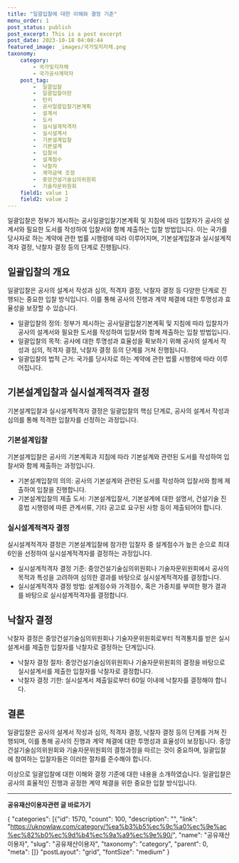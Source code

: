 ```yaml
---
title: "일괄입찰에 대한 이해와 결정 기준"
menu_order: 1
post_status: publish
post_excerpt: This is a post excerpt
post_date: 2023-10-18 04:08:44
featured_image: _images/국가및지자체.png
taxonomy:
    category:
        - 국가및지자체
        - 국가공사계약자
    post_tag:
        -  일괄입찰
        -  일괄입찰이란
        -  턴키
        -  공사일괄입찰기본계획
        -  설계서
        -  도서
        -  실시설계적격자
        -  실시설계서
        -  기본설계입찰
        -  기본설계
        -  입찰서
        -  설계점수
        -  낙찰자
        -  계약금액 조정
        -  중앙건설기술심의위원회
        -  기술자문위원회
    field1: value 1
    field2: value 2
---
```



일괄입찰은 정부가 제시하는 공사일괄입찰기본계획 및 지침에 따라 입찰자가 공사의 설계서와 필요한 도서를 작성하여 입찰서와 함께 제출하는 입찰 방법입니다. 이는 국가를 당사자로 하는 계약에 관한 법률 시행령에 따라 이루어지며, 기본설계입찰과 실시설계적격자 결정, 낙찰자 결정 등의 단계로 진행됩니다.

##  일괄입찰의 개요

일괄입찰은 공사의 설계서 작성과 심의, 적격자 결정, 낙찰자 결정 등 다양한 단계로 진행되는 중요한 입찰 방식입니다. 이를 통해 공사의 진행과 계약 체결에 대한 투명성과 효율성을 보장할 수 있습니다.

- 일괄입찰의 정의: 정부가 제시하는 공사일괄입찰기본계획 및 지침에 따라 입찰자가 공사의 설계서와 필요한 도서를 작성하여 입찰서와 함께 제출하는 입찰 방법입니다.
- 일괄입찰의 목적: 공사에 대한 투명성과 효율성을 확보하기 위해 공사의 설계서 작성과 심의, 적격자 결정, 낙찰자 결정 등의 단계를 거쳐 진행됩니다.
- 일괄입찰의 법적 근거: 국가를 당사자로 하는 계약에 관한 법률 시행령에 따라 이루어집니다.

##  기본설계입찰과 실시설계적격자 결정

기본설계입찰과 실시설계적격자 결정은 일괄입찰의 핵심 단계로, 공사의 설계서 작성과 심의를 통해 적격한 입찰자를 선정하는 과정입니다.

### 기본설계입찰

기본설계입찰은 공사의 기본계획과 지침에 따라 기본설계와 관련된 도서를 작성하여 입찰서와 함께 제출하는 과정입니다.

- 기본설계입찰의 의의: 공사의 기본설계와 관련된 도서를 작성하여 입찰서와 함께 제출하여 입찰을 진행합니다.
- 기본설계입찰의 제출 도서: 기본설계입찰서, 기본설계에 대한 설명서, 건설기술 진흥법 시행령에 따른 관계서류, 기타 공고로 요구된 사항 등이 제출되어야 합니다.

### 실시설계적격자 결정

실시설계적격자 결정은 기본설계입찰에 참가한 입찰자 중 설계점수가 높은 순으로 최대 6인을 선정하여 실시설계적격자를 결정하는 과정입니다.

- 실시설계적격자 결정 기준: 중앙건설기술심의위원회나 기술자문위원회에서 공사의 목적과 특성을 고려하여 심의한 결과를 바탕으로 실시설계적격자를 결정합니다.
- 실시설계적격자 결정 방법: 설계점수와 가격점수, 혹은 가중치를 부여한 평가 결과를 바탕으로 실시설계적격자를 결정합니다.

##  낙찰자 결정

낙찰자 결정은 중앙건설기술심의위원회나 기술자문위원회로부터 적격통지를 받은 실시설계서를 제출한 입찰자를 낙찰자로 결정하는 단계입니다.

- 낙찰자 결정 절차: 중앙건설기술심의위원회나 기술자문위원회의 결정을 바탕으로 실시설계서를 제출한 입찰자를 낙찰자로 결정합니다.
- 낙찰자 결정 기한: 실시설계서 제출일로부터 60일 이내에 낙찰자를 결정해야 합니다.

## 결론

일괄입찰은 공사의 설계서 작성과 심의, 적격자 결정, 낙찰자 결정 등의 단계를 거쳐 진행되며, 이를 통해 공사의 진행과 계약 체결에 대한 투명성과 효율성이 보장됩니다. 중앙건설기술심의위원회와 기술자문위원회의 결정과정을 따르는 것이 중요하며, 일괄입찰에 참여하는 입찰자들은 이러한 절차를 준수해야 합니다.

이상으로 일괄입찰에 대한 이해와 결정 기준에 대한 내용을 소개하였습니다. 일괄입찰은 공사의 효율적인 진행과 공정한 계약 체결을 위한 중요한 입찰 방식입니다.

<!-- wp:separator -->
<hr class="wp-block-separator has-alpha-channel-opacity"/>
<!-- /wp:separator -->
<!-- wp:group {"backgroundColor":"base","layout":{"type":"constrained"}} -->
<div class="wp-block-group has-base-background-color has-background">
<!-- wp:paragraph {"align":"center","fontSize":"large"} -->
<p class="has-text-align-center has-large-font-size"><strong>공유재산이용자관련 글 바로가기</strong></p>
<!-- /wp:paragraph -->

<!-- wp:latest-posts -->
{
"categories": [{"id": 1570, "count": 100, "description": "", "link": "https://uknowlaw.com/category/%ea%b3%b5%ec%9c%a0%ec%9e%ac%ec%82%b0%ec%9d%b4%ec%9a%a9%ec%9e%90/", "name": "공유재산이용자", "slug": "공유재산이용자", "taxonomy": "category", "parent": 0, "meta": []}
"postLayout": "grid",
"fontSize": "medium"
}
<!-- /wp:latest-posts -->

</div>
<!-- /wp:group -->
    